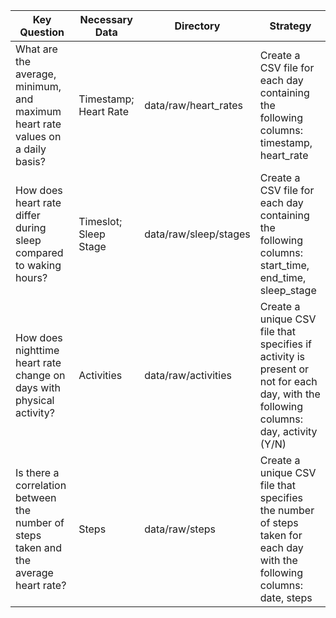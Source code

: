 | Key Question                                                                 | Necessary Data                   | Directory                | Strategy                                                                                      |
|------------------------------------------------------------------------------|----------------------------------|--------------------------|------------------------------------------------------------------------------------------------|
| What are the average, minimum, and maximum heart rate values on a daily basis? | Timestamp; Heart Rate            | data/raw/heart_rates    | Create a CSV file for each day containing the following columns: timestamp, heart_rate        |
| How does heart rate differ during sleep compared to waking hours?            | Timeslot; Sleep Stage | data/raw/sleep/stages         | Create a CSV file for each day containing the following columns: start_time, end_time, sleep_stage |
| How does nighttime heart rate change on days with physical activity?         | Activities                       | data/raw/activities     | Create a unique CSV file that specifies if activity is present or not for each day, with the following columns: day, activity (Y/N) |
| Is there a correlation between the number of steps taken and the average heart rate? | Steps                           | data/raw/steps          | Create a unique CSV file that specifies the number of steps taken for each day with the following columns: date, steps |
